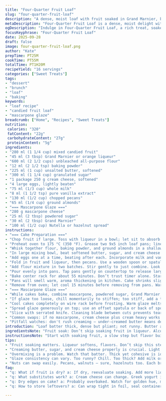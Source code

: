 ```yaml
---
title: "Four-Quarter Fruit Loaf"
slug: "four-quarter-fruit-loaf"
description: "A dense, moist loaf with fruit soaked in Grand Marnier, blended with chopped pecans and ground almonds for added texture. Cream cheese and butter create a tender crumb, balanced with subtle vanilla notes. Finished with a mascarpone-orange frosting modified with hazelnut spread for richness. A rich, textured cake loaf suitable for slicing thick or thin, ideal for afternoon coffee or brunch. Uses standard pantry staples with elegant liqueur flavor, takes about an hour from start to finish."
metaDescription: "Four-Quarter Fruit Loaf is a dense, moist delight with liqueur-soaked fruit, rich glaze. Perfect for brunch. Standard pantry staples used."
ogDescription: "Indulge in Four-Quarter Fruit Loaf, a rich treat, soaked in Grand Marnier with a luscious mascarpone glaze. A perfect slice for afternoon coffee."
focusKeyphrase: "Four-Quarter Fruit Loaf"
date: 2025-09-28
draft: false
image: four-quarter-fruit-loaf.png
author: "Kate"
prepTime: PT25M
cookTime: PT55M
totalTime: PT1H20M
recipeYield: "16 servings"
categories: ["Sweet Treats"]
tags:
- "dessert"
- "brunch"
- "loaf"
- "baking"
keywords:
- "loaf recipe"
- "candied fruit loaf"
- "mascarpone glaze"
breadcrumb: ["Home", "Recipes", "Sweet Treats"]
nutrition: 
 calories: "320"
 fatContent: "22g"
 carbohydrateContent: "27g"
 proteinContent: "5g"
ingredients:
- "280 ml (1 1/4 cup) mixed candied fruit"
- "45 ml (3 tbsp) Grand Marnier or orange liqueur"
- "600 ml (2 1/2 cups) unbleached all-purpose flour"
- "12 ml (2 1/2 tsp) baking powder"
- "225 ml (1 cup) unsalted butter, softened"
- "300 ml (1 1/4 cup) granulated sugar"
- "1 package 250 g cream cheese, softened"
- "4 large eggs, lightly beaten"
- "75 ml (1/3 cup) whole milk"
- "8 ml (1 1/2 tsp) pure vanilla extract"
- "130 ml (1/2 cup) chopped pecans"
- "65 ml (1/4 cup) ground almonds"
- "=== Mascarpone Glaze ==="
- "280 g mascarpone cheese"
- "25 ml (2 tbsp) powdered sugar"
- "30 ml (2 tbsp) Grand Marnier"
- "100 ml (1/2 cup) Nutella or hazelnut spread"
instructions:
- "=== Cake Preparation ==="
- "Chop fruit if large. Toss with liqueur in a bowl; let sit to absorb flavor, at least 20 minutes. Liqueur softens fruit and adds aroma; no skipping."
- "Preheat oven to 175 °C (350 °F). Grease two 9x5 inch loaf pans; line bottom with parchment if possible to avoid sticking."
- "Whisk together flour, baking powder, and ground almonds in a shallow bowl. This step avoids lumps and evenly distributes rising agents."
- "In large mixing bowl, beat softened butter, sugar, and cream cheese until light and slightly fluffy. Use a hand or stand mixer; key is aeration here for tender texture."
- "Add eggs one at a time, beating after each. Incorporate milk and vanilla extract next. Mixture looks rubbery but smooth — no overmixing or gluten will toughen cake."
- "Fold in fruit and liqueur, then pecans. Use a wooden spoon or spatula; folding preserves the air you just incorporated."
- "Add flour mixture in two batches. Stir gently to just combine. Look for a thick batter, slightly sticky but cohesive. Avoid overworking."
- "Pour evenly into pans. Tap pans gently on countertop to release large air bubbles. This avoids unwanted tunnels in crumb."
- "Bake center rack for about 55 minutes. Don’t trust timer alone. Start checking at 50 minutes. Insert toothpick or skewer — it should come out with a few moist crumbs, no wet batter."
- "Pans will smell warm, aroma thickening in kitchen. Cake shrinks slightly from pan edges and edges turn golden brown. Jiggle test: cake should be firm but spring back slightly under finger."
- "Remove from oven; let cool 15 minutes before removing from pans. Warm cakes are fragile."
- "=== Mascarpone Glaze ==="
- "While cakes bake, combine mascarpone, powdered sugar, Grand Marnier, and Nutella in a bowl. Whisk until smooth but still thick enough to spread."
- "If glaze too loose, chill momentarily to stiffen; too stiff, add a teaspoon milk or liqueur."
- "Cool cakes completely on wire rack before frosting. Warm glaze melts and runs off."
- "Spread glaze generously on top; use an offset spatula or back of spoon for controlled spread. Thick layer helps keep loaft moist once sliced."
- "Slice with serrated knife. Cleaning blade between cuts prevents tearing. Keep leftovers wrapped in foil or sealed container, refrigerate if warm climate. Loaf freezes well wrapped tightly."
- "Common swaps: if no mascarpone, cream cheese plus cream heavy works but loses some silkiness. Substitute Grand Marnier with Cointreau or triple sec. Pecans can be walnuts or hazelnuts. Ground almonds optional but give a subtle moistness and nutty depth."
- "Pitfall watches: don't rush creaming — under-creamed butter means dense cakes; overbake and dry texture ruins cake. Cooling crucial to prevent cracks when frosting."
introduction: "Loaf batter thick, dense but pliant; not runny. Butter and cream cheese balance dryness, give body. Fruit rehydrates in booze — critical or chunks stay hard and dry. Pecans and almonds build texture beneath sweetness. Oven warmth rich, precise temp needed. Cake puffs then settles slightly, cracks on top indicate moisture loss early. Want that gentle jiggle when tested — means moist crumb. Mascarpone glaze richer with Nutella twist, offers counterpoint to tart fruit. Spread over cool cake so it stays thick, not slide off. Slicing clean edges tricky; use serrated, wipe blade each cut. Keep colds in mind — too hot, glaze runs. Freeze halves wrapped foil if batch too big. Reheat slices gently for coffee breaks. Reliable, with simple pantry bits elevated by alcohol-soaked fruit."
ingredientsNote: "Fruit soak: Don’t skip soaking fruit in liqueur. Alcohol softens and flavors, helps distribute moisture inside dough. If lacking candied fruit, use mixed dried fruit but check for dryness — can add a splash more milk or liqueur then. Ground almonds add fat and absorb moisture; sub with finely ground hazelnuts for different note. Butter must be room temp but not melted — too soft and creaming fails. Cream cheese adds tang and moisture; if unavailable, full-fat Greek yogurt is a stretch substitute but expect less structure and more moisture. Nuts: pecans add buttery crunch; walnuts or toasted almonds work too. Keep nuts chopped moderate size so they don’t weigh batter down. Flour: use unbleached all-purpose for texture and color. Overworked batter develops gluten, tough crumb. Folding is key technique here."
instructionsNote: "Start with soaking fruit, a slow step but flavor building. Crema: beating butter, sugar, and cream cheese till ribbon-formed means well aerated, key for rise and crumb lightness. Add eggs one by one; adding all at once causes curdling and dense cake. Incorporate wet then dry ingredients, alternating avoids heavy batter or lumps. Folding keeps air, grains intact. Oven temps vary; watch cake surfaces, golden edges, and toothpick test—wet batter on test means more time. Cooling 15 minutes before turning out prevents cracks and bottom separation. Glaze mixing doesn’t require speed; smooth uniformity is goal. Spread chilled cake for best hold. Store covered to maintain moisture. Timing varies; depend on sensory clues more than only clocks."
tips:
- "Fruit soaking matters. Liqueur softens, flavors. Don’t skip this step. Build flavor from the start. Tasks might slow down, but worth it."
- "Creaming butter, sugar, and cream cheese properly is crucial. Light and fluffy? Yes. Too soft means dense cake. Consistency matters; aeration key."
- "Overmixing is a problem. Watch that batter. Thick yet cohesive is ideal. Two batches for flour help avoid lumps; be gentle."
- "Glaze consistency can vary. Too runny? Chill. Too thick? Add milk or liqueur. Spread it thickly for moisture retention in slices."
- "Nuts can swap easily. Pecans, walnuts — sure, hazelnuts too. Each brings something unique. Keep them moderate-sized for even distribution."
faq:
- "q: What if fruit is dry? a: If dry, reevaluate soaking. Add more liqueur or milk. Adjust till right texture. Moisture distribution is vital."
- "q: What substitutes work? a: Cream cheese can change. Greek yogurt it is. Nutella? Use any hazelnut spread, but texture shifts."
- "q: Dry edges on cake? a: Probably overbaked. Watch for golden hue, moist crumbs on toothpick. Timing is tricky; sensory cues matter."
- "q: How to store leftovers? a: Can wrap tight in foil, seal container. Refrigerate in warm. Freezing works too. Just thaw gently before use."

---
```

